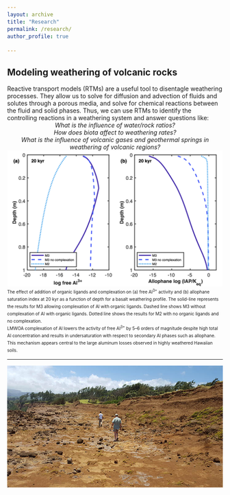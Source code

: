 ```yaml
---
layout: archive
title: "Research"
permalink: /research/
author_profile: true

---
```

<h2><b>Modeling weathering of volcanic rocks</b></h2> 
Reactive transport models (RTMs) are a useful tool to disentagle weathering processes. They allow us to solve for diffusion and advection of fluids and solutes through a porous media, and solve for chemical reactions between the fluid and solid phases. Thus, we can use RTMs to identify the controlling reactions in a weathering system and answer questions like: <br>
<center><i>What is the influence of water/rock ratios?</i> <br>
<i>How does biota affect to weathering rates?</i> <br>
<i>What is the influence of volcanic gases and geothermal springs in weathering of volcanic regions?</i><br></center>

<img style="float: center;" src="/images/volcanic_weathering_RTM.png">
<font size="1">The effect of addition of organic ligands and complexation on (a) free Al<sup>3+</sup> activity and (b) allophane saturation index at 20 kyr as a function of depth for a basalt weathering profile. The solid-line represents the results for M3 allowing complexation of Al with organic ligands. Dashed line shows M3 without complexation of Al with organic ligands. Dotted line shows the results for M2 with no organic ligands and no complexation. <br>
LMWOA complexation of Al lowers the activity of free Al<sup>3+</sup> by 5–6 orders of magnitude despite high total Al concentration and results in undersaturation with respect to secondary Al phases such as allophane. This mechanism appears central to the large aluminum losses observed in highly weathered Hawaiian soils.</font>


---
<img style="float: center;" src="/images/research2.jpg">



